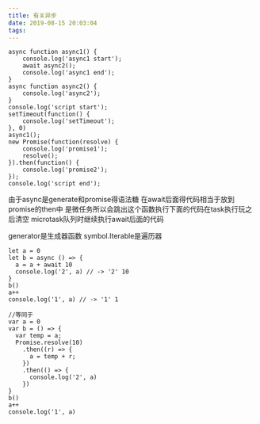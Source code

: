 ```yaml
---
title: 有关异步
date: 2019-08-15 20:03:04
tags:
---
```

```
async function async1() {
    console.log('async1 start');
    await async2();
    console.log('async1 end');
}
async function async2() {
    console.log('async2');
}
console.log('script start');
setTimeout(function() {
    console.log('setTimeout');
}, 0)
async1();
new Promise(function(resolve) {
    console.log('promise1');
    resolve();
}).then(function() {
    console.log('promise2');
});
console.log('script end');
```
由于async是generate和promise得语法糖 在await后面得代码相当于放到promise的then中 是微任务所以会跳出这个函数执行下面的代码在task执行玩之后清空  microtask队列时继续执行await后面的代码  

generator是生成器函数
symbol.Iterable是遍历器

```
let a = 0
let b = async () => {
  a = a + await 10
  console.log('2', a) // -> '2' 10
}
b()
a++
console.log('1', a) // -> '1' 1

//等同于
var a = 0
var b = () => {
  var temp = a;
  Promise.resolve(10)
    .then((r) => {
      a = temp + r;
    })
    .then(() => {
      console.log('2', a)
    })
}
b()
a++
console.log('1', a)
```